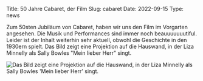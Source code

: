 Title: 50 Jahre Cabaret, der Film
Slug: cabaret
Date: 2022-09-15
Type: news

Zum 50sten Jubiläum von Cabaret, haben wir uns den Film im Vorgarten angesehen. Die Musik und Performances sind immer noch beauuuuuuutiful. Leider ist der Inhalt weiterhin sehr aktuell, obwohl die Geschichte in den 1930ern spielt. Das Bild zeigt eine Projektion auf die Hauswand, in der Liza Minnelly als Sally Bowles "Mein lieber Herr" singt.

<img src="/images/22_sep0.png" alt="Das Bild zeigt eine Projektion auf die Hauswand, in der Liza Minnelly als Sally Bowles 'Mein lieber Herr' singt."/>
